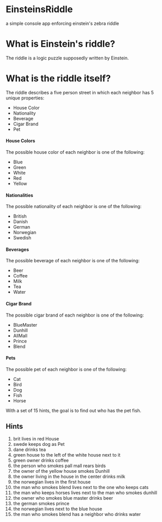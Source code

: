 # EinsteinsRiddle
 a simple console app enforcing einstein's zebra riddle

# What is Einstein's riddle?
The riddle is a logic puzzle supposedly written by Einstein.

# What is the riddle itself?
The riddle describes a five person street in which each neighbor has 5 unique properties:

- House Color
- Nationality
- Beverage
- Cigar Brand
- Pet

#### House Colors
The possible house color of each neighbor is one of the following:

- Blue
- Green
- White
- Red
- Yellow

#### Nationalities
The possible nationality of each neighbor is one of the following:

- British
- Danish
- German
- Norwegian
- Swedish

#### Beverages
The possible beverage of each neighbor is one of the following:

- Beer
- Coffee
- Milk
- Tea
- Water

#### Cigar Brand
The possible cigar brand of each neighbor is one of the following:

- BlueMaster
- Dunhill
- AllMall
- Prince
- Blend

#### Pets
The possible pet of each neighbor is one of the following:

- Cat
- Bird
- Dog
- Fish
- Horse

With a set of 15 hints, the goal is to find out who has the pet fish.

## Hints
1. brit lives in red House
2. swede keeps dog as Pet
3. dane drinks tea 
4. green house to the left of the white house next to it 
5. green owner drinks coffee
6. the person who smokes pall mall rears birds
7. the owner of the yellow house smokes Dunhill
8. the owner living in the house in the center drinks milk
9. the norwegian lives in the first house
10. the man who smokes blend lives next to the one who keeps cats 
11. the man who keeps horses lives next to the man who smokes dunhill 
12. the owner who smokes blue master drinks beer
13. the german smokes prince 
14. the norwegian lives next to the blue house
15. the man who smokes blend has a neighbor who drinks water
